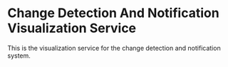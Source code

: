 # Change Detection And Notification Visualization Service
This is the visualization service for the change detection and notification system.
